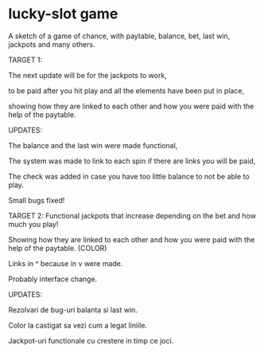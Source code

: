 # lucky-slot game

A sketch of a game of chance, with paytable, balance, bet, last win, jackpots and many others.

TARGET 1:

The next update will be for the jackpots to work, 

to be paid after you hit play and all the elements have been put in place, 

showing how they are linked to each other and how you were paid with the help of the paytable.


UPDATES:

The balance and the last win were made functional, 

The system was made to link to each spin if there are links you will be paid, 

The check was added in case you have too little balance to not be able to play.

Small bugs fixed!

TARGET 2:
Functional jackpots that increase depending on the bet and how much you play!

Showing how they are linked to each other and how you were paid with the help of the paytable. (COLOR)

Links in ^ because in v were made.

Probably interface change.

UPDATES:

Rezolvari de bug-uri balanta si last win.

Color la castigat sa vezi cum a legat liniile.

Jackpot-uri functionale cu crestere in timp ce joci.